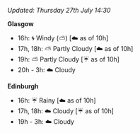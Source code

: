 *Updated: Thursday 27th July 14:30*

**Glasgow**

* 16h: :cyclone: Windy (:partly_sunny:) [:cloud: as of 10h]
* 17h, 18h: :partly_sunny: Partly Cloudy [:cloud: as of 10h]
* 19h: :partly_sunny: Partly Cloudy [:umbrella: as of 10h]
* 20h - 3h: :cloud: Cloudy

**Edinburgh**

* 16h: :umbrella: Rainy [:cloud: as of 10h]
* 17h, 18h: :cloud: Cloudy [:umbrella: as of 10h]
* 19h - 3h: :cloud: Cloudy
